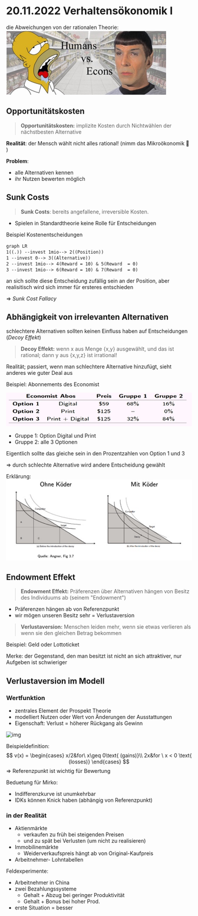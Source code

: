 # 20.11.2022 Verhaltensökonomik I

die Abweichungen von der rationalen Theorie: ![img](../images/2022-11-20_18-53-13.jpg)

## Opportunitätskosten

> **Opportunitätskosten:** implizite Kosten durch Nichtwählen der nächstbesten Alternative

**Realität**: der Mensch wählt nicht alles rational! (nimm das Mikroökonomik :fist_oncoming: )

**Problem**:

- alle Alternativen kennen
- ihr Nutzen bewerten möglich

## Sunk Costs

> **Sunk Costs**: bereits angefallene, irreversible Kosten.

- Spielen in Standardtheorie keine Rolle für Entscheidungen

Beispiel Kostenentscheidungen

```mermaid
graph LR
1((.)) --invest 1mio--> 2((Position))
1 --invest 0--> 3((Alternative))
2 --invest 1mio--> 4(Reward = 10) & 5(Reward  = 0)
3 --invest 1mio--> 6(Reward = 10) & 7(Reward  = 0)
```

an sich sollte diese Entscheidung zufällig sein an der Position, aber realisitisch wird sich immer für ersteres entschieden

=> *Sunk Cost Fallacy*

## Abhängigkeit von irrelevanten Alternativen

schlechtere Alternativen sollten keinen Einfluss haben auf Entscheidungen (*Decoy Effekt*)

> **Decoy Effekt:** wenn x aus Menge {x,y} ausgewählt, und das ist rational; dann y aus {x,y,z} ist irrational!



Realität; passiert, wenn man schlechtere Alternative hinzufügt, sieht anderes wie guter Deal aus

Beispiel: Abonnements des Economist

![img](../images/2022-11-20_19-27-16.jpg)

- Gruppe 1: Option Digital und Print
- Gruppe 2: alle 3 Optionen

Eigentlich sollte das gleiche sein in den Prozentzahlen von Option 1 und 3

=> durch schlechte Alternative wird andere Entscheidung gewählt

Erklärung: ![img](../images/2022-11-20_19-33-16.jpg)



## Endowment Effekt

> **Endowment Effekt:** Präferenzen über Alternativen hängen von Besitz des Individuums ab (seinem "Endowment")

- Präferenzen hängen ab von Referenzpunkt
- wir mögen unseren Besitz sehr = Verlustaversion

> **Verlustaversion:** Menschen leiden mehr, wenn sie etwas verlieren als wenn sie den gleichen Betrag bekommen

Beispiel: Geld oder Lottoticket

Merke: der Gegenstand, den man besitzt ist nicht an sich attraktiver, nur Aufgeben ist schwieriger



## Verlustaversion im Modell

### Wertfunktion

- zentrales Element der Prospekt Theorie
- modelliert Nutzen oder Wert von Änderungen der Ausstattungen
- Eigenschaft: Verlust = höherer Rückgang als Gewinn

![img](../../../../../Desktop/screenshots/2022-11-20_22-31-03.jpg)

Beispieldefinition:
$$
v(x) = 
\begin{cases}
x/2&for\  x\geq 0\text{ (gains)}\\
2x&for \ x < 0 \text{ (losses)}
\end{cases}
$$
=> Referenzpunkt ist wichtig für Bewertung

Beduetung für Mirko:

- Indifferenzkurve ist unumkehrbar
- IDKs können Knick haben (abhängig von Referenzpunkt)

### in der Realität

- Aktienmärkte
    - verkaufen zu früh bei steigenden Preisen
    - und zu spät bei Verlusten (um nicht zu realisieren)
- Immobilinemärkte
    - Weiderverkaufspreis hängt ab von Original-Kaufpreis
- Arbeitnehmer- Lohntabellen



Feldexperimente:

- Arbeitnehmer in China
- zwei Bezahlungssysteme
    - Gehalt + Abzug bei geringer Produktivität
    - Gehalt + Bonus bei hoher Prod.
- erste Situation = besser

